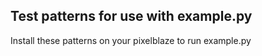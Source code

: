 ## Test patterns for use with example.py

Install these patterns on your pixelblaze to run example.py
